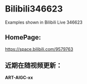 # Bilibili346623
Examples shown in Bilibili Live 346623
## HomePage:
https://space.bilibili.com/9579763

## 近期在随视频更新：
**ART-AIGC-xx**
